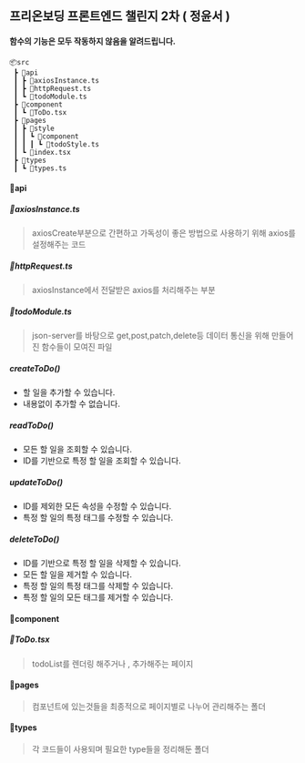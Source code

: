 ## 프리온보딩 프론트엔드 챌린지 2차 ( 정윤서 )

#### 함수의 기능은 모두 작동하지 않음을 알려드립니다.

```
📦src
 ┣ 📂api
 ┃ ┣ 📜axiosInstance.ts
 ┃ ┣ 📜httpRequest.ts
 ┃ ┗ 📜todoModule.ts
 ┣ 📂component
 ┃ ┗ 📜ToDo.tsx
 ┣ 📂pages
 ┃ ┣ 📂style
 ┃ ┃ ┗ 📂component
 ┃ ┃ ┃ ┗ 📜todoStyle.ts
 ┃ ┗ 📜index.tsx
 ┣ 📂types
 ┃ ┗ 📜types.ts
```

#### 📂api
##### 📜axiosInstance.ts
> axiosCreate부분으로 간편하고 가독성이 좋은 방법으로 사용하기 위해 axios를 설정해주는 코드
##### 📜httpRequest.ts
> axiosInstance에서 전달받은 axios를 처리해주는 부분
##### 📜todoModule.ts
> json-server를 바탕으로 get,post,patch,delete등 데이터 통신을 위해 만들어진 함수들이 모여진 파일
##### createToDo()
- 할 일을 추가할 수 있습니다.
- 내용없이 추가할 수 없습니다.
##### readToDo()
- 모든 할 일을 조회할 수 있습니다.
- ID를 기반으로 특정 할 일을 조회할 수 있습니다.
##### updateToDo()
- ID를 제외한 모든 속성을 수정할 수 있습니다.
- 특정 할 일의 특정 태그를 수정할 수 있습니다.
##### deleteToDo()
- ID를 기반으로 특정 할 일을 삭제할 수 있습니다.
- 모든 할 일을 제거할 수 있습니다.
- 특정 할 일의 특정 태그를 삭제할 수 있습니다.
- 특정 할 일의 모든 태그를 제거할 수 있습니다.
#### 📂component
##### 📜ToDo.tsx
> todoList를 렌더링 해주거나 , 추가해주는 페이지
#### 📂pages
> 컴포넌트에 있는것들을 최종적으로 페이지별로 나누어 관리해주는 폴더
#### 📂types
> 각 코드들이 사용되며 필요한 type들을 정리해둔 폴더
